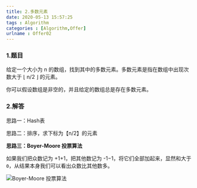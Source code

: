 ```yaml
---
title: 2.多数元素
date: 2020-05-13 15:57:25
tags : Algorithm
categories : [Algorithm,Offer]
urlname : Offer02
---
```


### 1.题目

给定一个大小为 n 的数组，找到其中的多数元素。多数元素是指在数组中出现次数大于 ⌊ n/2 ⌋ 的元素。

你可以假设数组是非空的，并且给定的数组总是存在多数元素。

### 2.解答

思路一：Hash表

思路二：排序，求下标为【n/2】的元素

**思路三：Boyer-Moore 投票算法**

如果我们把众数记为 +1+1，把其他数记为 -1−1，将它们全部加起来，显然和大于 `0`，从结果本身我们可以看出众数比其他数多。

![Boyer-Moore 投票算法](https://pic.rmb.bdstatic.com/bjh/0f7b43191525c7c4e48918aa6ca56385.png)